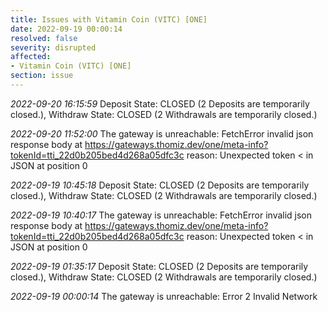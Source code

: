 ```yaml
---
title: Issues with Vitamin Coin (VITC) [ONE]
date: 2022-09-19 00:00:14
resolved: false
severity: disrupted
affected:
- Vitamin Coin (VITC) [ONE]
section: issue
---
```


*2022-09-20 16:15:59* Deposit State: CLOSED (2 Deposits are temporarily closed.), Withdraw State: CLOSED (2 Withdrawals are temporarily closed.)

*2022-09-20 11:52:00* The gateway is unreachable: FetchError invalid json response body at https://gateways.thomiz.dev/one/meta-info?tokenId=tti_22d0b205bed4d268a05dfc3c reason: Unexpected token < in JSON at position 0

*2022-09-19 10:45:18* Deposit State: CLOSED (2 Deposits are temporarily closed.), Withdraw State: CLOSED (2 Withdrawals are temporarily closed.)

*2022-09-19 10:40:17* The gateway is unreachable: FetchError invalid json response body at https://gateways.thomiz.dev/one/meta-info?tokenId=tti_22d0b205bed4d268a05dfc3c reason: Unexpected token < in JSON at position 0

*2022-09-19 01:35:17* Deposit State: CLOSED (2 Deposits are temporarily closed.), Withdraw State: CLOSED (2 Withdrawals are temporarily closed.)

*2022-09-19 00:00:14* The gateway is unreachable: Error 2 Invalid Network